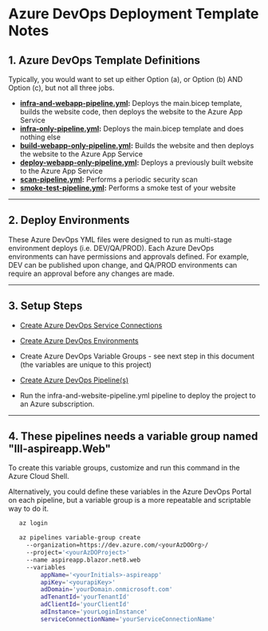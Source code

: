 # Azure DevOps Deployment Template Notes

## 1. Azure DevOps Template Definitions

Typically, you would want to set up either Option (a), or Option (b) AND Option (c), but not all three jobs.

- **[infra-and-webapp-pipeline.yml](infra-and-webapp-pipeline.yml):** Deploys the main.bicep template, builds the website code, then deploys the website to the Azure App Service
- **[infra-only-pipeline.yml](infra-only-pipeline.yml):** Deploys the main.bicep template and does nothing else
- **[build-webapp-only-pipeline.yml](build-webapp-only-pipeline.yml):** Builds the website and then deploys the website to the Azure App Service
- **[deploy-webapp-only-pipeline.yml](deploy-webapp-only-pipeline.yml):** Deploys a previously built website to the Azure App Service
- **[scan-pipeline.yml](scan-pipeline.yml):** Performs a periodic security scan
- **[smoke-test-pipeline.yml](scan-pipeline.yml):** Performs a smoke test of your website

---

## 2. Deploy Environments

These Azure DevOps YML files were designed to run as multi-stage environment deploys (i.e. DEV/QA/PROD). Each Azure DevOps environments can have permissions and approvals defined. For example, DEV can be published upon change, and QA/PROD environments can require an approval before any changes are made.

---

## 3. Setup Steps

- [Create Azure DevOps Service Connections](https://docs.luppes.com/CreateServiceConnections/)

- [Create Azure DevOps Environments](https://docs.luppes.com/CreateDevOpsEnvironments/)

- Create Azure DevOps Variable Groups - see next step in this document (the variables are unique to this project)

- [Create Azure DevOps Pipeline(s)](https://docs.luppes.com/CreateNewPipeline/)

- Run the infra-and-website-pipeline.yml pipeline to deploy the project to an Azure subscription.

---

## 4. These pipelines needs a variable group named "lll-aspireapp.Web"

To create this variable groups, customize and run this command in the Azure Cloud Shell.

Alternatively, you could define these variables in the Azure DevOps Portal on each pipeline, but a variable group is a more repeatable and scriptable way to do it.

``` bash
   az login

   az pipelines variable-group create 
     --organization=https://dev.azure.com/<yourAzDOOrg>/ 
     --project='<yourAzDOProject>' 
     --name aspireapp.blazor.net8.web
     --variables 
         appName='<yourInitials>-aspireapp' 
         apiKey='<yourapiKey>'
         adDomain='yourDomain.onmicrosoft.com'
         adTenantId='yourTenantId'
         adClientId='yourClientId'
         adInstance='yourLoginInstance'
         serviceConnectionName='yourServiceConnectionName'
```
